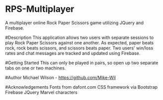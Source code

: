 # RPS-Multiplayer
A multiplayer online Rock Paper Scissors game utilizing JQuery and Firebase.

#Description
This application allows two users with separate sessions to play Rock Paper Scissors against one another. As expected, paper beats rock, rock beats scissors, and scissors beats paper. Two users' win/loss rates and chat messages are tracked and updated using Firebase. 

#Getting Started
This can only be played in pairs, so open up two separate tabs on one or two machines. 

#Author
Michael Wilson - https://github.com/Mike-Wil

#Acknowledgements
Fonts from dafont.com 
CSS framework via Bootstrap
Firebase
JQuery
Marvel characters
